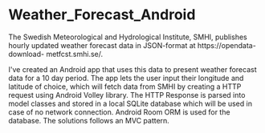 # Weather_Forecast_Android
The Swedish Meteorological and Hydrological Institute, SMHI, publishes hourly updated weather 
forecast data in JSON-format at https://opendata-download-
metfcst.smhi.se/. 

I've created an Android app that uses this data to present weather forecast data for a 10 day period. 
The app lets the user input their longitude and latitude of choice, which will fetch data from SMHI by creating a HTTP request using Android Volley library.
The HTTP Response is parsed into model classes and stored in a local SQLite database which will be used in case of no network connection. 
Android Room ORM is used for the database. The solutions follows an MVC pattern. 
